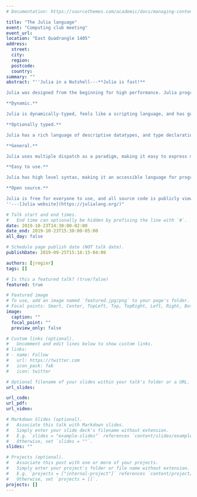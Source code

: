 ```yaml
---
# Documentation: https://sourcethemes.com/academic/docs/managing-content/

title: "The Julia language"
event: "Computing club meeting"
event_url:
location: "East Quadrangle 1405"
address:
  street:
  city:
  region:
  postcode:
  country:
summary: ""
abstract: "''Julia in a Nutshell---**Julia is fast!**

Julia was designed from the beginning for high performance. Julia programs compile to efficient native code for multiple platforms via LLVM.

**Dynamic.**

Julia is dynamically-typed, feels like a scripting language, and has good support for interactive use.

**Optionally typed.**

Julia has a rich language of descriptive datatypes, and type declarations can be used to clarify and solidify programs.

**General.**

Julia uses multiple dispatch as a paradigm, making it easy to express many object-oriented and functional programming patterns. The standard library provides asynchronous I/O, process control, logging, profiling, a package manager, and more.

**Easy to use.**

Julia has high level syntax, making it an accessible language for programmers from any background or experience level.

**Open source.**

Julia is free for everyone to use, and all source code is publicly viewable on GitHub.
''---[Julia website](https://julialang.org/)"

# Talk start and end times.
#   End time can optionally be hidden by prefixing the line with `#`.
date: 2019-10-23T14:30:00-02:00
date_end: 2019-10-23T15:30:00-05:00
all_day: false

# Schedule page publish date (NOT talk date).
publishDate: 2019-09-25T15:16:15-04:00

authors: [jregier]
tags: []

# Is this a featured talk? (true/false)
featured: true

# Featured image
# To use, add an image named `featured.jpg/png` to your page's folder. 
# Focal points: Smart, Center, TopLeft, Top, TopRight, Left, Right, BottomLeft, Bottom, BottomRight.
image:
  caption: ""
  focal_point: ""
  preview_only: false

# Custom links (optional).
#   Uncomment and edit lines below to show custom links.
# links:
# - name: Follow
#   url: https://twitter.com
#   icon_pack: fab
#   icon: twitter

# Optional filename of your slides within your talk's folder or a URL.
url_slides:

url_code:
url_pdf:
url_video:

# Markdown Slides (optional).
#   Associate this talk with Markdown slides.
#   Simply enter your slide deck's filename without extension.
#   E.g. `slides = "example-slides"` references `content/slides/example-slides.md`.
#   Otherwise, set `slides = ""`.
slides: ""

# Projects (optional).
#   Associate this post with one or more of your projects.
#   Simply enter your project's folder or file name without extension.
#   E.g. `projects = ["internal-project"]` references `content/project/deep-learning/index.md`.
#   Otherwise, set `projects = []`.
projects: []
---
```

